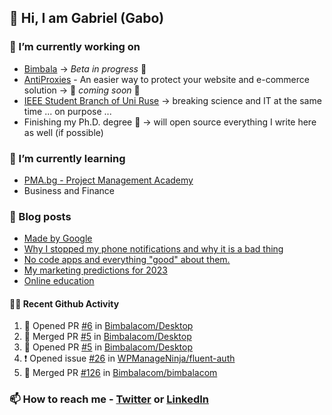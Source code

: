 ## 👋 Hi, I am Gabriel (Gabo)

### 🔭 I’m currently working on
- [Bimbala](https://bimbala.com/) -> *Beta in progress* 🚀
- [AntiProxies](https://antiproxies.com/) - An easier way to protect your website and e-commerce solution -> 🚀 *coming soon* 🚀
- [IEEE Student Branch of Uni Ruse](https://github.com/IEEE-Student-Branch-of-Uni-Ruse) -> breaking science and IT at the same time ... on purpose ...
- Finishing my Ph.D. degree 🤔 -> will open source everything I write here as well (if possible)

### 🌱 I’m currently learning
- [PMA.bg - Project Management Academy](https://pma.bg/)
- Business and Finance

### 📖 Blog posts
<!-- BLOG-POST-LIST:START -->
- [Made by Google](https://mrgkanev.eu/posts/made-by-google/)
- [Why I stopped my phone notifications and why it is a bad thing](https://mrgkanev.eu/posts/why-i-stopped-my-phone-notifications/)
- [No code apps and everything &quot;good&quot; about them.](https://mrgkanev.eu/posts/no-code-apps-and-everything-good-about-them/)
- [My marketing predictions for 2023](https://mrgkanev.eu/posts/my-marketing-predictions-for-2023/)
- [Online education](https://mrgkanev.eu/posts/online-education/)
<!-- BLOG-POST-LIST:END -->

#### 🧑‍💻 Recent Github Activity

<!--START_SECTION:activity-->
1. 💪 Opened PR [#6](https://github.com/Bimbalacom/Desktop/pull/6) in [Bimbalacom/Desktop](https://github.com/Bimbalacom/Desktop)
2. 🎉 Merged PR [#5](https://github.com/Bimbalacom/Desktop/pull/5) in [Bimbalacom/Desktop](https://github.com/Bimbalacom/Desktop)
3. 💪 Opened PR [#5](https://github.com/Bimbalacom/Desktop/pull/5) in [Bimbalacom/Desktop](https://github.com/Bimbalacom/Desktop)
4. ❗ Opened issue [#26](https://github.com/WPManageNinja/fluent-auth/issues/26) in [WPManageNinja/fluent-auth](https://github.com/WPManageNinja/fluent-auth)
5. 🎉 Merged PR [#126](https://github.com/Bimbalacom/bimbalacom/pull/126) in [Bimbalacom/bimbalacom](https://github.com/Bimbalacom/bimbalacom)
<!--END_SECTION:activity-->


### 📫 How to reach me - [Twitter](https://twitter.com/mrgkanev) or [LinkedIn](https://www.linkedin.com/in/mrgkanev) 

